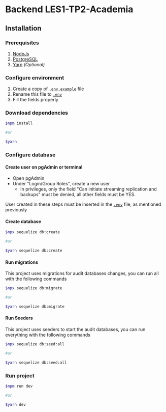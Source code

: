 # Backend LES1-TP2-Academia

## Installation

### Prerequisites

1. [NodeJs](https://nodejs.org/)
2. [PostgreSQL](https://www.postgresql.org/)
3. [Yarn](https://classic.yarnpkg.com/en/) *(Optional)*

### Configure environment

1. Create a copy of [`.env.example`](.env.example) file
2. Rename this file to [`.env`](.env)
3. Fill the fields properly

### Download dependencies

```bash
$npm install

#or

$yarn
```

### Configure database

#### Create user on pgAdmin or terminal

- Open pgAdmin
- Under "Login/Group Roles", create a new user
  - In privileges, only the field "Can initiate streaming replication and backups" must be denied, all other fields must be YES.

User created in these steps must be inserted in the [`.env`](.env) file, as mentioned previously

#### Create database

```bash
$npx sequelize db:create

#or

$yarn sequelize db:create
```

#### Run migrations

This project uses migrations for audit databases changes, you can run all with the following commands

```bash
$npx sequelize db:migrate

#or

$yarn sequelize db:migrate
```

#### Run Seeders

This project uses seeders to start the audit databases, you can run everything with the following commands

```bash
$npx sequelize db:seed:all

#or

$yarn sequelize db:seed:all
```

### Run project

```bash
$npm run dev

#or

$yarn dev
```

